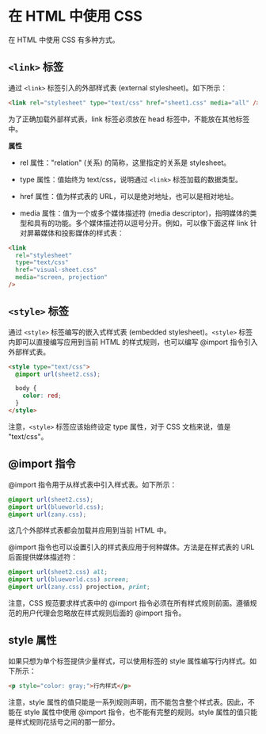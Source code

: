 # 在 HTML 中使用 CSS

在 HTML 中使用 CSS 有多种方式。

## `<link>` 标签

通过 `<link>` 标签引入的外部样式表 (external stylesheet)。如下所示：

```html
<link rel="stylesheet" type="text/css" href="sheet1.css" media="all" />
```

为了正确加载外部样式表，link 标签必须放在 head 标签中，不能放在其他标签中。

**属性**

- rel 属性："relation" (关系) 的简称，这里指定的关系是 stylesheet。

- type 属性：值始终为 text/css，说明通过 `<link>` 标签加载的数据类型。

- href 属性：值为样式表的 URL，可以是绝对地址，也可以是相对地址。

- media 属性：值为一个或多个媒体描述符 (media descriptor)，指明媒体的类型和具有的功能。多个媒体描述符以逗号分开。例如，可以像下面这样 link 针对屏幕媒体和投影媒体的样式表：

```html
<link
  rel="stylesheet"
  type="text/css"
  href="visual-sheet.css"
  media="screen, projection"
/>
```

## `<style>` 标签

通过 `<style>` 标签编写的嵌入式样式表 (embedded stylesheet)。`<style>` 标签内即可以直接编写应用到当前 HTML 的样式规则，也可以编写 @import 指令引入外部样式表。

```html
<style type="text/css">
  @import url(sheet2.css);

  body {
    color: red;
  }
</style>
```

注意，`<style>` 标签应该始终设定 type 属性，对于 CSS 文档来说，值是 "text/css"。

## @import 指令

@import 指令用于从样式表中引入样式表。如下所示：

```css
@import url(sheet2.css);
@import url(blueworld.css);
@import url(zany.css);
```

这几个外部样式表都会加载并应用到当前 HTML 中。

@import 指令也可以设置引入的样式表应用于何种媒体。方法是在样式表的 URL 后面提供媒体描述符：

```css
@import url(sheet2.css) all;
@import url(blueworld.css) screen;
@import url(zany.css) projection, print;
```

注意，CSS 规范要求样式表中的 @import 指令必须在所有样式规则前面。遵循规范的用户代理会忽略放在样式规则后面的 @import 指令。

## style 属性

如果只想为单个标签提供少量样式，可以使用标签的 style 属性编写行内样式。如下所示：

```html
<p style="color: gray;">行内样式</p>
```

注意，style 属性的值只能是一系列规则声明，而不能包含整个样式表。因此，不能在 style 属性中使用 @import 指令，也不能有完整的规则。style 属性的值只能是样式规则花括号之间的那一部分。
